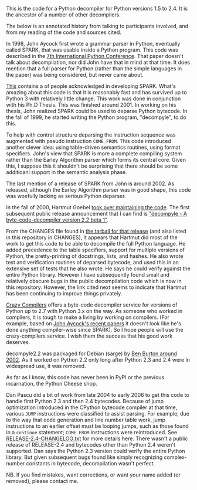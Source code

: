 This is the code for a Python decompiler for Python versions 1.5 to 2.4. It is the ancestor of a number of other decompilers.

The below is an annotated history from talking to participants involved, and from my reading of the code and sources cited.

In 1998, John Aycock first wrote a grammar parser in Python, eventually called SPARK, that was usable inside a Python program. This
code was described in the [7th International Python Conference](http://legacy.python.org/workshops/1998-11/proceedings/papers/aycock-little/aycock-little.html). That
paper doesn't talk about decompilation, nor did John have that in mind at that time. It does mention that a full parser for Python (rather than the simple languages in the paper) was being considered, but never came about.

[This](http://pages.cpsc.ucalgary.ca/~aycock/spark/content.html#contributors) contains a of people acknowledged in developing SPARK. What's amazing about this code is that it is reasonably fast and has survived up to Python 3 with relatively little change. This work was done in conjunction with his Ph.D Thesis. This was finished around 2001. In working on his thesis, John realized SPARK could be used to deparse Python bytecode. In the fall of 1999, he started writing the Python program, "decompyle", to do this.

To help with control structure deparsing the instruction sequence was augmented with pseudo instruction `COME_FROM`. This code introduced another clever idea: using table-driven semantics routines, using
format specifiers. John's view that SPARK is more a complete compiling system rather than the Earley Algorithm parser which forms its central core. Given this, I suppose this it shouldn't be surprising that there should be some additioanl support in the semantic analysis phase.

The last mention of a release of SPARK from John is around 2002. As released, although the Earley Algorithm parser was in good shape, this code was woefully lacking as serious Python deparser.

In the fall of 2000, Hartmut Goebel [took over maintaining the code](https://groups.google.com/forum/#!searchin/comp.lang.python/hartmut$20goebel/comp.lang.python/35s3mp4-nuY/UZALti6ujnQJ). The
first subsequent public release announcement that I can find is ["decompyle - A byte-code-decompiler version 2.2 beta 1"](https://mail.python.org/pipermail/python-announce-list/2002-February/001272.html).

From the CHANGES file found in [the tarball for that release](http://old-releases.ubuntu.com/ubuntu/pool/universe/d/decompyle2.2/decompyle2.2_2.2beta1.orig.tar.gz) (and also listed in this repository in CHANGES),
it appears that Hartmut did most of the work to get this code to be able to decompile the full Python language. He added precedence to the table specifiers, support for multiple versions of Python, the pretty-printing of docstrings, lists, and hashes. He also wrote test and verification routines of deparsed bytecode, and used this in an extensive set of tests that he also wrote. He says he could verify against the
entire Python library. However I have subsequently found small and relatively obscure bugs in the public decompilation code which is now in this repository. However, the link cited next seems to indicate that Hartmut has been continuing to improve things privately.

[Crazy Compilers](http://www.crazy-compilers.com/decompyle/) offers a byte-code decompiler service for versions of Python up to 2.7 with Python 3.x on the way. As someone who worked in compilers, it is tough to make a living by working on compilers. (For example, based on [John Aycock's recent papers](http://pages.cpsc.ucalgary.ca/~aycock/) it doesn't look like he's done anything compiler-wise since SPARK). So I hope people will use the crazy-compilers service. I wish them the success that his good work deserves.


decompyle2.2 was packaged for Debian (sarge) by [Ben Burton around 2002](https://packages.qa.debian.org/d/decompyle.html). As it worked on Python 2.2 only long after Python 2.3 and 2.4 were in widespread use, it was removed.

As far as I know, this code has never been in PyPI or the previous incarnation, the Python Cheese shop.

Dan Pascu did a bit of work from late 2004 to early 2006 to get this code to handle first Python 2.3 and then 2.4 bytecodes. Because of jump optimization introduced in the CPython bytecode compiler at that
time, various `JUMP` instructions were classified to assist parsing. For example, due to the way that code generation and line number table work, jump instructions to an earlier offset must be looping jumps,
such as those found in a `continue` statement; `COME FROM` instructions were reintroduced.  See [RELEASE-2.4-CHANGELOG.txt](https://github.com/rocky/python-uncompyle6/blob/master/DECOMPYLE-2.4-CHANGELOG.txt)
for more details here. There wasn't a public release of RELEASE-2.4 and bytecodes other than Python 2.4 weren't supported. Dan says the Python 2.3 version could verify the entire Python library. But given subsequent bugs found like simply recognizing complex-number constants in bytecode, decompilation wasn't perfect.

NB. If you find mistakes, want corrections, or want your name added (or removed), please contact me.
